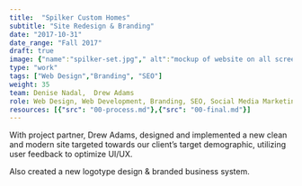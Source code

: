 ```yaml
---
title:  "Spilker Custom Homes"
subtitle: "Site Redesign & Branding"
date: "2017-10-31"
date_range: "Fall 2017"
draft: true
image: {"name":"spilker-set.jpg"," alt":"mockup of website on all screens"}
type: "work"
tags: ["Web Design","Branding", "SEO"]
weight: 35
team: Denise Nadal,  Drew Adams
role: Web Design, Web Development, Branding, SEO, Social Media Marketing
resources: [{"src": "00-process.md"},{"src": "00-final.md"}]
---
```

With project partner, Drew Adams, designed and implemented a new clean and modern site targeted towards our client’s target demographic, utilizing user feedback to optimize UI/UX. 

Also created a new logotype design & branded business system.